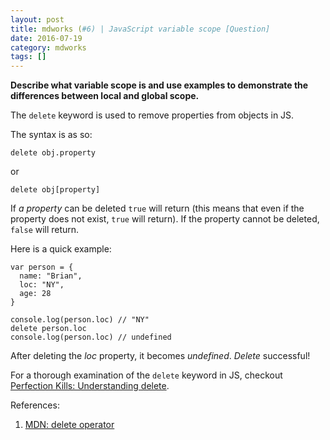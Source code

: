 ```yaml
---
layout: post
title: mdworks (#6) | JavaScript variable scope [Question]
date: 2016-07-19
category: mdworks
tags: []
---
```


**Describe what variable scope is and use examples to demonstrate the differences between local and global scope.**

The `delete` keyword is used to remove properties from objects in JS.  

The syntax is as so: 

`delete obj.property`

or

`delete obj[property]`

If *a property* can be deleted `true` will return (this means that even if the property does not exist, `true` will return). If the property cannot be deleted, `false` will return. 

Here is a quick example: 

```
var person = {
  name: "Brian",
  loc: "NY",
  age: 28
}

console.log(person.loc) // "NY"
delete person.loc
console.log(person.loc) // undefined

```

After deleting the *loc* property, it becomes *undefined*. *Delete* successful! 

For a thorough examination of the `delete` keyword in JS, checkout [Perfection Kills: Understanding delete](http://perfectionkills.com/understanding-delete/).

References: 

1. [MDN: delete operator](https://developer.mozilla.org/en-US/docs/Web/JavaScript/Reference/Operators/delete)
